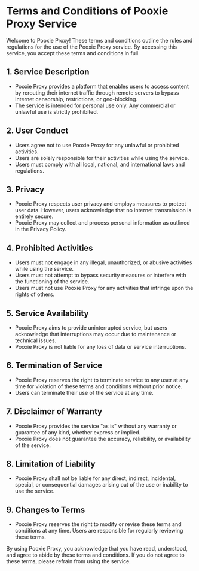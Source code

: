 # Terms and Conditions of Pooxie Proxy Service

Welcome to Pooxie Proxy! These terms and conditions outline the rules and regulations for the use of the Pooxie Proxy service. By accessing this service, you accept these terms and conditions in full.

## 1. Service Description
- Pooxie Proxy provides a platform that enables users to access content by rerouting their internet traffic through remote servers to bypass internet censorship, restrictions, or geo-blocking.
- The service is intended for personal use only. Any commercial or unlawful use is strictly prohibited.

## 2. User Conduct
- Users agree not to use Pooxie Proxy for any unlawful or prohibited activities.
- Users are solely responsible for their activities while using the service.
- Users must comply with all local, national, and international laws and regulations.

## 3. Privacy
- Pooxie Proxy respects user privacy and employs measures to protect user data. However, users acknowledge that no internet transmission is entirely secure.
- Pooxie Proxy may collect and process personal information as outlined in the Privacy Policy.

## 4. Prohibited Activities
- Users must not engage in any illegal, unauthorized, or abusive activities while using the service.
- Users must not attempt to bypass security measures or interfere with the functioning of the service.
- Users must not use Pooxie Proxy for any activities that infringe upon the rights of others.

## 5. Service Availability
- Pooxie Proxy aims to provide uninterrupted service, but users acknowledge that interruptions may occur due to maintenance or technical issues.
- Pooxie Proxy is not liable for any loss of data or service interruptions.

## 6. Termination of Service
- Pooxie Proxy reserves the right to terminate service to any user at any time for violation of these terms and conditions without prior notice.
- Users can terminate their use of the service at any time.

## 7. Disclaimer of Warranty
- Pooxie Proxy provides the service "as is" without any warranty or guarantee of any kind, whether express or implied.
- Pooxie Proxy does not guarantee the accuracy, reliability, or availability of the service.

## 8. Limitation of Liability
- Pooxie Proxy shall not be liable for any direct, indirect, incidental, special, or consequential damages arising out of the use or inability to use the service.

## 9. Changes to Terms
- Pooxie Proxy reserves the right to modify or revise these terms and conditions at any time. Users are responsible for regularly reviewing these terms.

By using Pooxie Proxy, you acknowledge that you have read, understood, and agree to abide by these terms and conditions. If you do not agree to these terms, please refrain from using the service.

